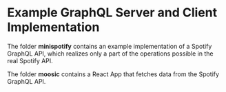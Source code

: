 # Example GraphQL Server and Client Implementation

The folder **minispotify** contains an example implementation of a Spotify GraphQL API, which realizes only a part of the operations possible in the real Spotify API.

The folder **moosic** contains a React App that fetches data from the Spotify GraphQL API.

